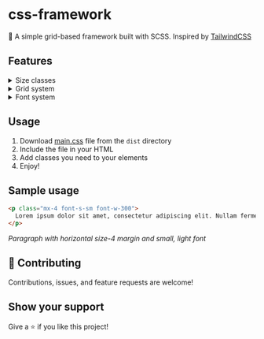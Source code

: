 # css-framework

💅 A simple grid-based framework built with SCSS.
Inspired by [TailwindCSS](https://tailwindcss.com/)

## Features

<details>
  <summary>Size classes</summary>

- Sizes: `1, 2, 3, 4, 5, 6, 7, 8, 9, 10, 11, 12, 14, 16, 20, 24, 28, 32, 36, 40, 44, 48, 52, 56, 60, 64, 72, 80, 96`
- Width: `w-size, e.g. w-1`
- Height: `h-size, e.g. h-1`
- Margins and paddings:

  - Horizontal: `mx-size, px-size, e.g. mx-1, px-1`
  - Vertical: `my-size, py-size, e.g. my-1, py-1`
  - Top: `mt-size, pt-size, e.g. mt-1, pt-1`
  - Right: `mr-size, pr-size, e.g. mr-1, pr-1`
  - Bottom: `mb-size, pb-size, e.g. mb-1, pb-1`
  - Left: `ml-size, pl-size, e.g. ml-1, pl-1`

</details>

<details>
  <summary>Grid system</summary>

_The grid system has 12 columns_

1. Initialize grid container: `d-grid` class
2. _(Optional)_ Set grid item size of element with `grid-size, e.g. grid-12 for full width`

### Example of usage:

```html
<div class="d-grid">
  <div class="grid-6"></div>
  <div class="grid-6"></div>
</div>
```

_Makes 2 column grid_

</details>

<details>
  <summary>Font system</summary>

- Font family
  - There are 3 families that you can use with some default fonts: `sans-serif: Inter, serif: Merriweather and monospace: Source Code Pro`
  - Sans-serif font is set globally by default
  - To set specific font family use: `font-family, e.g. font-serif` class
- Weights
  - Available weights are: `300, 400, 700, 900`
  - To set specific font weight use: `font-w-weight, e.g. font-w-300` class
- Sizes
  - Available size classes are: `xs, sm, base, lg, xl, 2xl, 3xl, 4xl, 5xl`
  - `base` is a default font size
  - To set specific font size use: `font-s-size, e.g. font-s-xs` class

</details>

## Usage

1. Download [main.css](https://github.com/michalwachowicz/css-framework/blob/main/dist/main.css) file from the `dist` directory
2. Include the file in your HTML
3. Add classes you need to your elements
4. Enjoy!

## Sample usage

```html
<p class="mx-4 font-s-sm font-w-300">
  Lorem ipsum dolor sit amet, consectetur adipiscing elit. Nullam fermentum.
</p>
```

_Paragraph with horizontal size-4 margin and small, light font_

## 🤝 Contributing

Contributions, issues, and feature requests are welcome!

## Show your support

Give a ⭐️ if you like this project!
